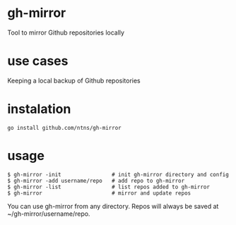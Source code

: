 # gh-mirror
Tool to mirror Github repositories locally

# use cases
Keeping a local backup of Github repositories

# instalation
`go install github.com/ntns/gh-mirror`

# usage
```
$ gh-mirror -init                # init gh-mirror directory and config
$ gh-mirror -add username/repo   # add repo to gh-mirror
$ gh-mirror -list                # list repos added to gh-mirror
$ gh-mirror                      # mirror and update repos
```

You can use gh-mirror from any directory. Repos will always be saved at ~/gh-mirror/username/repo.
